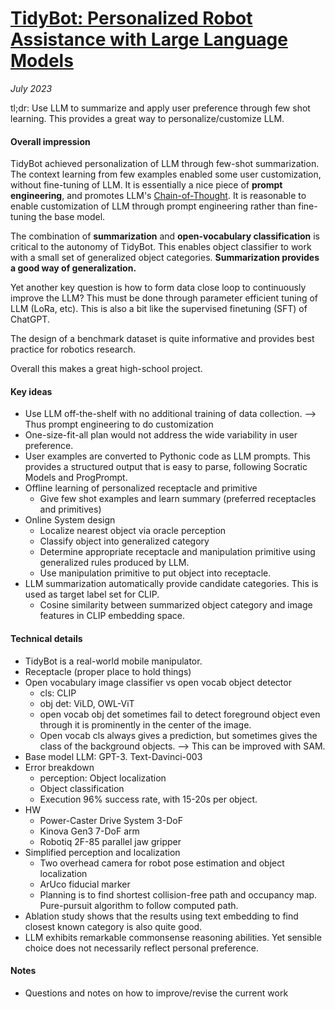 # [TidyBot: Personalized Robot Assistance with Large Language Models](https://arxiv.org/abs/2305.05658)

_July 2023_

tl;dr: Use LLM to summarize and apply user preference through few shot learning. This provides a great way to personalize/customize LLM.

#### Overall impression
TidyBot achieved personalization of LLM through few-shot summarization. The context learning from few examples enabled some user customization, without fine-tuning of LLM. It is essentially a nice piece of **prompt engineering**, and promotes LLM's [Chain-of-Thought](cot.md).  It is reasonable to enable customization of LLM through prompt engineering rather than fine-tuning the base model.

The combination of **summarization** and **open-vocabulary classification** is critical to the autonomy of TidyBot. This enables object classifier to work with a small set of generalized object categories. **Summarization provides a good way of generalization.**

Yet another key question is how to form data close loop to continuously improve the LLM? This must be done through parameter efficient tuning of LLM (LoRa, etc). This is also a bit like the supervised finetuning (SFT) of ChatGPT. 

The design of a benchmark dataset is quite informative and provides best practice for robotics research.

Overall this makes a great high-school project. 

#### Key ideas
- Use LLM off-the-shelf with no additional training of data collection. --> Thus prompt engineering to do customization
- One-size-fit-all plan would not address the wide variability in user preference. 
- User examples are converted to Pythonic code as LLM prompts. This provides a structured output that is easy to parse, following Socratic Models and ProgPrompt. 
- Offline learning of personalized receptacle and primitive
	- Give few shot examples and learn summary (preferred receptacles and primitives)
- Online System design
	- Localize nearest object via oracle perception
	- Classify object into generalized category
	- Determine appropriate receptacle and manipulation primitive using generalized rules produced by LLM.
	- Use manipulation primitive to put object into receptacle.
- LLM summarization automatically provide candidate categories. This is used as target label set for CLIP.
	- Cosine similarity between summarized object category and image features in CLIP embedding space. 

#### Technical details
- TidyBot is a real-world mobile manipulator. 
- Receptacle (proper place to hold things)
- Open vocabulary image classifier vs open vocab object detector
	- cls: CLIP
	- obj det: ViLD, OWL-ViT
	- open vocab obj det sometimes fail to detect foreground object even through it is prominently in the center of the image. 
	- Open vocab cls always gives a prediction, but sometimes gives the class of the background objects. --> This can be improved with SAM.
- Base model LLM: GPT-3. Text-Davinci-003
- Error breakdown
	- perception: Object localization
	- Object classification
	- Execution 96% success rate, with 15-20s per object.
- HW
	- Power-Caster Drive System 3-DoF
	- Kinova Gen3 7-DoF arm 
	- Robotiq 2F-85 parallel jaw gripper
- Simplified perception and localization
	- Two overhead camera for robot pose estimation and object localization
	- ArUco fiducial marker
	- Planning is to find shortest collision-free path and occupancy map. Pure-pursuit algorithm to follow computed path.
- Ablation study shows that the results using text embedding to find closest known category is also quite good. 
- LLM exhibits remarkable commonsense reasoning abilities. Yet sensible choice does not necessarily reflect personal preference. 

#### Notes
- Questions and notes on how to improve/revise the current work
